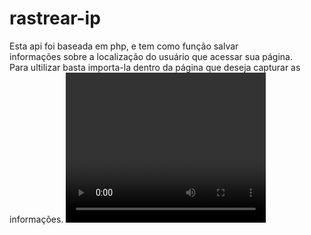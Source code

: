 # rastrear-ip

Esta api foi baseada em php, e tem como função salvar</br>
informações sobre a localização do usuário que acessar sua página.</br>
Para ultilizar basta importa-la dentro da página que deseja capturar as</br>
informações.
<video width="320" height="240" controls="controls" autoplay="autoplay">
<source src="https://youtu.be/8Bw0Qq_IcIA" type="video/mp4">
<object data="" width="320" height="240">
<embed width="320" height="240" src="https://youtu.be/8Bw0Qq_IcIA">
</object>
</video>
